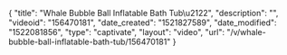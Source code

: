 {
    "title": "Whale Bubble Ball Inflatable Bath Tub\u2122",
    "description": "",
    "videoid": "156470181",
    "date_created": "1521827589",
    "date_modified": "1522081856",
    "type": "captivate",
    "layout": "video",
    "url": "\/v\/whale-bubble-ball-inflatable-bath-tub\/156470181"
}